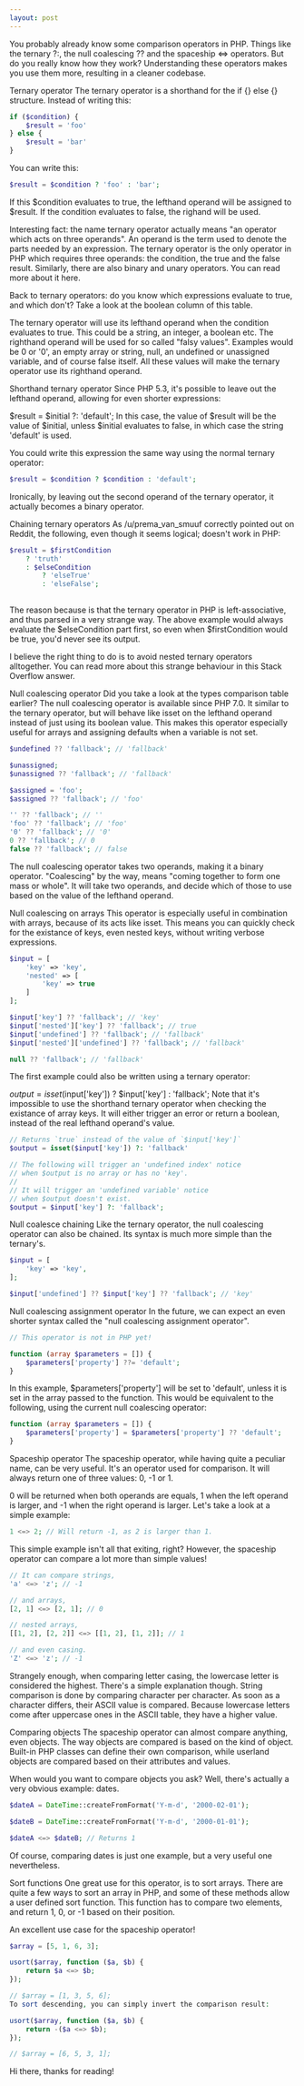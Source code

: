 ```yaml
---
layout: post
---
```



You probably already know some comparison operators in PHP. Things like the ternary ?:, the null coalescing ?? and the spaceship <=> operators. But do you really know how they work? Understanding these operators makes you use them more, resulting in a cleaner codebase.

Ternary operator
The ternary operator is a shorthand for the if {} else {} structure. Instead of writing this:

```php
if ($condition) {
    $result = 'foo' 
} else {
    $result = 'bar'
}
```
You can write this:

```php
$result = $condition ? 'foo' : 'bar';
```
If this $condition evaluates to true, the lefthand operand will be assigned to $result. If the condition evaluates to false, the righand will be used.

Interesting fact: the name ternary operator actually means "an operator which acts on three operands". An operand is the term used to denote the parts needed by an expression. The ternary operator is the only operator in PHP which requires three operands: the condition, the true and the false result. Similarly, there are also binary and unary operators. You can read more about it here.

Back to ternary operators: do you know which expressions evaluate to true, and which don't? Take a look at the boolean column of this table.

The ternary operator will use its lefthand operand when the condition evaluates to true. This could be a string, an integer, a boolean etc. The righthand operand will be used for so called "falsy values". Examples would be 0 or '0', an empty array or string, null, an undefined or unassigned variable, and of course false itself. All these values will make the ternary operator use its righthand operand.

Shorthand ternary operator
Since PHP 5.3, it's possible to leave out the lefthand operand, allowing for even shorter expressions:

$result = $initial ?: 'default';
In this case, the value of $result will be the value of $initial, unless $initial evaluates to false, in which case the string 'default' is used.

You could write this expression the same way using the normal ternary operator:

```php
$result = $condition ? $condition : 'default';
```
Ironically, by leaving out the second operand of the ternary operator, it actually becomes a binary operator.

Chaining ternary operators
As /u/prema_van_smuuf correctly pointed out on Reddit, the following, even though it seems logical; doesn't work in PHP:

```php
$result = $firstCondition
    ? 'truth'
    : $elseCondition
        ? 'elseTrue'
        : 'elseFalse';
        
```
The reason because is that the ternary operator in PHP is left-associative, and thus parsed in a very strange way. The above example would always evaluate the $elseCondition part first, so even when $firstCondition would be true, you'd never see its output.

I believe the right thing to do is to avoid nested ternary operators alltogether. You can read more about this strange behaviour in this Stack Overflow answer.

Null coalescing operator
Did you take a look at the types comparison table earlier? The null coalescing operator is available since PHP 7.0. It similar to the ternary operator, but will behave like isset on the lefthand operand instead of just using its boolean value. This makes this operator especially useful for arrays and assigning defaults when a variable is not set.

```php
$undefined ?? 'fallback'; // 'fallback'

$unassigned;
$unassigned ?? 'fallback'; // 'fallback'

$assigned = 'foo';
$assigned ?? 'fallback'; // 'foo'

'' ?? 'fallback'; // ''
'foo' ?? 'fallback'; // 'foo'
'0' ?? 'fallback'; // '0'
0 ?? 'fallback'; // 0
false ?? 'fallback'; // false

```
The null coalescing operator takes two operands, making it a binary operator. "Coalescing" by the way, means "coming together to form one mass or whole". It will take two operands, and decide which of those to use based on the value of the lefthand operand.

Null coalescing on arrays
This operator is especially useful in combination with arrays, because of its acts like isset. This means you can quickly check for the existance of keys, even nested keys, without writing verbose expressions.

```php
$input = [
    'key' => 'key',
    'nested' => [
        'key' => true
    ]
];

$input['key'] ?? 'fallback'; // 'key'
$input['nested']['key'] ?? 'fallback'; // true
$input['undefined'] ?? 'fallback'; // 'fallback'
$input['nested']['undefined'] ?? 'fallback'; // 'fallback'

null ?? 'fallback'; // 'fallback'

```
The first example could also be written using a ternary operator:

$output = isset($input['key']) ? $input['key'] : 'fallback';
Note that it's impossible to use the shorthand ternary operator when checking the existance of array keys. It will either trigger an error or return a boolean, instead of the real lefthand operand's value.

```php
// Returns `true` instead of the value of `$input['key']`
$output = isset($input['key']) ?: 'fallback' 

// The following will trigger an 'undefined index' notice 
// when $output is no array or has no 'key'.
//
// It will trigger an 'undefined variable' notice 
// when $output doesn't exist.
$output = $input['key'] ?: 'fallback';

```
Null coalesce chaining
Like the ternary operator, the null coalescing operator can also be chained. Its syntax is much more simple than the ternary's.

```php
$input = [
    'key' => 'key',
];

$input['undefined'] ?? $input['key'] ?? 'fallback'; // 'key'

```
Null coalescing assignment operator
In the future, we can expect an even shorter syntax called the "null coalescing assignment operator".

```php
// This operator is not in PHP yet!

function (array $parameters = []) {
    $parameters['property'] ??= 'default';
}
```
In this example, $parameters['property'] will be set to 'default', unless it is set in the array passed to the function. This would be equivalent to the following, using the current null coalescing operator:

```php
function (array $parameters = []) {
    $parameters['property'] = $parameters['property'] ?? 'default';
}

 ```
Spaceship operator
The spaceship operator, while having quite a peculiar name, can be very useful. It's an operator used for comparison. It will always return one of three values: 0, -1 or 1.

0 will be returned when both operands are equals, 1 when the left operand is larger, and -1 when the right operand is larger. Let's take a look at a simple example:

```php
1 <=> 2; // Will return -1, as 2 is larger than 1.
```
This simple example isn't all that exiting, right? However, the spaceship operator can compare a lot more than simple values!

```php
// It can compare strings,
'a' <=> 'z'; // -1

// and arrays,
[2, 1] <=> [2, 1]; // 0

// nested arrays,
[[1, 2], [2, 2]] <=> [[1, 2], [1, 2]]; // 1

// and even casing.
'Z' <=> 'z'; // -1

```
Strangely enough, when comparing letter casing, the lowercase letter is considered the highest. There's a simple explanation though. String comparison is done by comparing character per character. As soon as a character differs, their ASCII value is compared. Because lowercase letters come after uppercase ones in the ASCII table, they have a higher value.

Comparing objects
The spaceship operator can almost compare anything, even objects. The way objects are compared is based on the kind of object. Built-in PHP classes can define their own comparison, while userland objects are compared based on their attributes and values.

When would you want to compare objects you ask? Well, there's actually a very obvious example: dates.

```php
$dateA = DateTime::createFromFormat('Y-m-d', '2000-02-01');

$dateB = DateTime::createFromFormat('Y-m-d', '2000-01-01');

$dateA <=> $dateB; // Returns 1

```
Of course, comparing dates is just one example, but a very useful one nevertheless.

Sort functions
One great use for this operator, is to sort arrays. There are quite a few ways to sort an array in PHP, and some of these methods allow a user defined sort function. This function has to compare two elements, and return 1, 0, or -1 based on their position.

An excellent use case for the spaceship operator!

```php
$array = [5, 1, 6, 3];

usort($array, function ($a, $b) {
    return $a <=> $b;
});

// $array = [1, 3, 5, 6];
To sort descending, you can simply invert the comparison result:

usort($array, function ($a, $b) {
    return -($a <=> $b);
});

// $array = [6, 5, 3, 1];

```
Hi there, thanks for reading!
